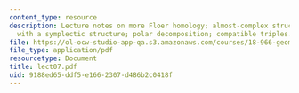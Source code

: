 ```yaml
---
content_type: resource
description: Lecture notes on more Floer homology; almost-complex structures; compatibility
  with a symplectic structure; polar decomposition; compatible triples.
file: https://ol-ocw-studio-app-qa.s3.amazonaws.com/courses/18-966-geometry-of-manifolds-spring-2007/9188ed65ddf5e1662307d486b2c0418f_lect07.pdf
file_type: application/pdf
resourcetype: Document
title: lect07.pdf
uid: 9188ed65-ddf5-e166-2307-d486b2c0418f
---
```

